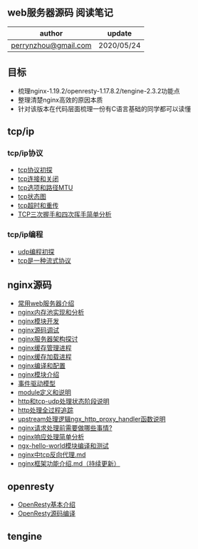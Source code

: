 ## web服务器源码 阅读笔记

| author | update |
| ------ | ------ |
| perrynzhou@gmail.com | 2020/05/24 |


## 目标

- 梳理nginx-1.19.2/openresty-1.17.8.2/tengine-2.3.2功能点
- 整理清楚nginx高效的原因本质
- 针对该版本在代码层面梳理一份有C语言基础的同学都可以读懂

## tcp/ip

### tcp/ip协议
- [tcp协议初探](./document/tcp-ip/tcp协议初探.md)
- [tcp连接和关闭](./document/tcp-ip/tcp连接和关闭.md)
- [tcp选项和路径MTU](./document/tcp-ip/tcp选项和路径MTU.md)
- [tcp状态图](./document/tcp-ip/tcp状态转换图.md)
- [tcp超时和重传](./document/tcp-ip/tcp超时和重传.md)
- [TCP三次握手和四次挥手简单分析](./document/tcp-ip/TCP三次握手和四次挥手简单分析.md)


### tcp/ip编程
- [udp编程初探](./document/tcp-ip/udp编程初探.md)
- [tcp是一种流式协议](./document/tcp-ip/tcp是一种流式协议.md)
## nginx源码
  - [常用web服务器介绍](./document/nginx-1.19.2/常用web服务器介绍.md)
  - [nginx内存池实现和分析](./document/nginx-1.19.2/nginx内存池实现和分析.md)
  - [nginx模块开发](./document/nginx-1.19.2/nginx模块开发.md)
  - [nginx源码调试](./document/nginx-1.19.2/nginx源码调试.md)
  - [nginx服务器架构探讨](./document/nginx-1.19.2/nginx服务器架构探讨.md)
  - [nginx缓存管理进程](./document/nginx-1.19.2/nginx缓存管理.md)
  - [nginx缓存加载进程](./document/nginx-1.19.2/缓存加载进程.md)
  - [nginx编译和配置](./document/nginx-1.19.2/nginx编译选项和配置.md)
  - [nginx模块介绍](./document/nginx-1.19.2/nginx模块概述.md)
  - [事件驱动模型](./document/nginx-1.19.2/事件驱动模型.md)
  - [module定义和说明](./document/nginx-1.19.2/module定义和说明.md)
  - [http和tcp-udp处理状态阶段说明](./document/nginx-1.19.2/http和tcp-udp处理状态阶段说明.md)  
  - [http处理全过程追踪](./document/nginx-1.19.2/http处理全过程追踪.md)
  - [upstream处理逻辑ngx_http_proxy_handler函数说明](https://github.com/perrynzhou/webserver-note/tree/perryn/dev/nginx-1.19.2/src/http/modules/ngx_http_proxy_module.c#L849)
  - [nginx请求处理前需要做哪些事情?](./document/nginx-1.19.2/nginx请求处理前需要做哪些事情.md)
  - [nginx响应处理简单分析](./document/nginx-1.19.2/nginx响应处理处理简单分析.md)
  - [ngx-hello-world模块编译和测试](./document/nginx-1.19.2/ngx-hello-world模块编译和测试.md)
  - [nginx中tcp反向代理.md](./document/nginx-1.19.2/2020-11-03-nginx中tcp反向代理.md)
  - [nginx框架功能介绍.md（持续更新）](./document/nginx-1.19.2/2020-11-03-nginx框架功能介绍.md)


## openresty
  - [OpenResty基本介绍](./document/openresty-1.17.8.2/OpenResty基本介绍.md)
  - [OpenResty源码编译](./document/openresty-1.17.8.2/OpenResty源码编译.md)


## tengine
